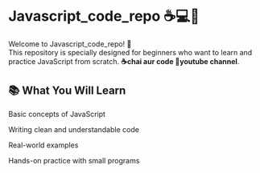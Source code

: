 # Javascript_code_repo ☕💻🚀

Welcome to Javascript_code_repo! 🚀</br>
This repository is specially designed for beginners who want to learn and practice JavaScript from scratch. **☕chai aur code 🎥youtube channel**.

## 📚 What You Will Learn

Basic concepts of JavaScript

Writing clean and understandable code

Real-world examples

Hands-on practice with small programs
